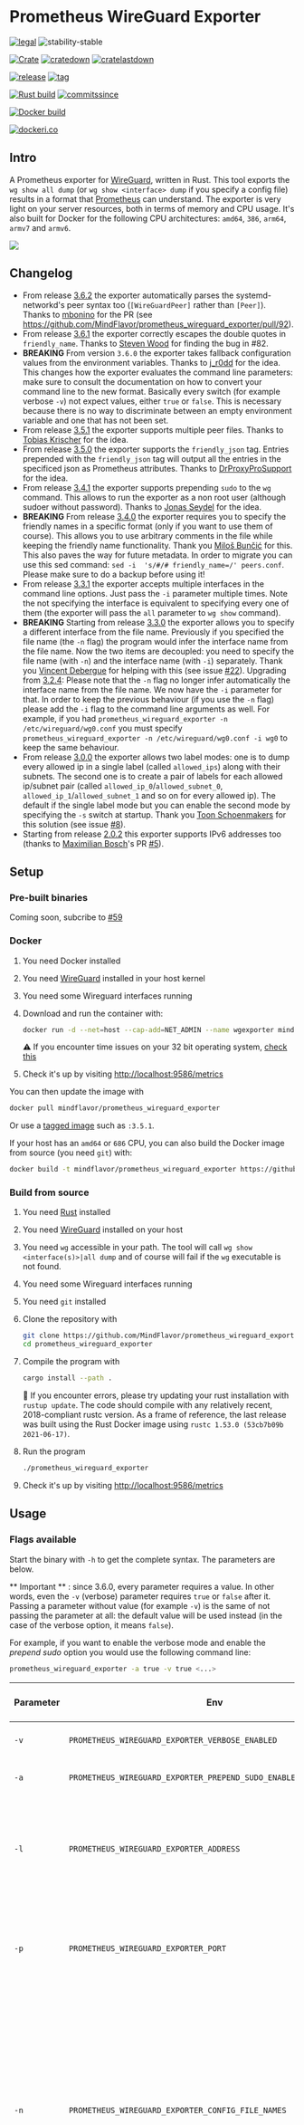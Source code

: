 # Prometheus WireGuard Exporter

[![legal](https://img.shields.io/github/license/mindflavor/prometheus_wireguard_exporter.svg)](LICENSE) ![stability-stable](https://img.shields.io/badge/stability-stable-green.svg)

[![Crate](https://img.shields.io/crates/v/prometheus_wireguard_exporter.svg)](https://crates.io/crates/prometheus_wireguard_exporter) [![cratedown](https://img.shields.io/crates/d/prometheus_wireguard_exporter.svg)](https://crates.io/crates/prometheus_wireguard_exporter) [![cratelastdown](https://img.shields.io/crates/dv/prometheus_wireguard_exporter.svg)](https://crates.io/crates/prometheus_wireguard_exporter)

[![release](https://img.shields.io/github/release/MindFlavor/prometheus_wireguard_exporter.svg)](https://github.com/MindFlavor/prometheus_wireguard_exporter/tree/3.6.3)
[![tag](https://img.shields.io/github/tag/mindflavor/prometheus_wireguard_exporter.svg)](https://github.com/MindFlavor/prometheus_wireguard_exporter/tree/3.6.3)

[![Rust build](https://github.com/mindflavor/prometheus_wireguard_exporter/workflows/Rust/badge.svg)](https://github.com/mindflavor/prometheus_wireguard_exporter/actions?query=workflow%3ARust)
[![commitssince](https://img.shields.io/github/commits-since/mindflavor/prometheus_wireguard_exporter/3.6.3)](https://img.shields.io/github/commits-since/mindflavor/prometheus_wireguard_exporter/3.6.2)

[![Docker build](https://github.com/MindFlavor/prometheus_wireguard_exporter/actions/workflows/docker.yml/badge.svg)](https://github.com/qdm12/godevcontainer/actions/workflows/docker.yml)

[![dockeri.co](https://dockeri.co/image/mindflavor/prometheus-wireguard-exporter)](https://hub.docker.com/r/mindflavor/prometheus-wireguard-exporter)

## Intro

A Prometheus exporter for [WireGuard](https://www.wireguard.com), written in Rust. This tool exports the `wg show all dump` (or `wg show <interface> dump` if you specify a config file) results in a format that [Prometheus](https://prometheus.io/) can understand. The exporter is very light on your server resources, both in terms of memory and CPU usage. It's also built for Docker for the following CPU architectures: `amd64`, `386`, `arm64`, `armv7` and `armv6`.

![](extra/01.png)

## Changelog

* From release [3.6.2](https://github.com/MindFlavor/prometheus_wireguard_exporter/releases/tag/3.6.2) the exporter automatically parses the systemd-networkd's peer syntax too (`[WireGuardPeer]` rather than `[Peer]`). Thanks to [mbonino](https://github.com/mbonino) for the PR (see https://github.com/MindFlavor/prometheus_wireguard_exporter/pull/92).
* From release [3.6.1](https://github.com/MindFlavor/prometheus_wireguard_exporter/releases/tag/3.6.1) the exporter correctly escapes the double quotes in `friendly_name`. Thanks to [Steven Wood](https://github.com/stvnw) for finding the bug in #82.
* **BREAKING** From version `3.6.0` the exporter takes fallback configuration values from the environment variables. Thanks to [j_r0dd](https://github.com/jr0dd) for the idea. This changes how the exporter evaluates the command line parameters: make sure to consult the documentation on how to convert your command line to the new format. Basically every switch (for example verbose `-v`) not expect values, either `true` or `false`. This is necessary because there is no way to discriminate between an empty environment variable and one that has not been set.
* From release [3.5.1](https://github.com/MindFlavor/prometheus_wireguard_exporter/releases/tag/3.5.1) the exporter supports multiple peer files. Thanks to [Tobias Krischer](https://github.com/tobikris) for the idea.
* From release [3.5.0](https://github.com/MindFlavor/prometheus_wireguard_exporter/releases/tag/3.5.0) the exporter supports the `friendly_json` tag. Entries prepended with the `friendly_json` tag will output all the entries in the specificed json as Prometheus attributes. Thanks to [DrProxyProSupport](https://github.com/iqdoctor) for the idea.
* From release [3.4.1](https://github.com/MindFlavor/prometheus_wireguard_exporter/releases/tag/3.4.0) the exporter supports prepending `sudo` to the `wg` command. This allows to run the exporter as a non root user (although sudoer without password). Thanks to [Jonas Seydel](https://github.com/Thor77) for the idea.
* **BREAKING** From release [3.4.0](https://github.com/MindFlavor/prometheus_wireguard_exporter/releases/tag/3.4.0) the exporter requires you to specify the friendly names in a specific format (only if you want to use them of course). This allows you to use arbitrary comments in the file while keeping the friendly name functionality. Thank you [Miloš Bunčić](https://github.com/psyhomb) for this. This also paves the way for future metadata. In order to migrate you can use this sed command: `sed -i  's/#/# friendly_name=/' peers.conf`. Please make sure to do a backup before using it!
* From release [3.3.1](https://github.com/MindFlavor/prometheus_wireguard_exporter/releases/tag/3.3.1) the exporter accepts multiple interfaces in the command line options. Just pass the `-i` parameter multiple times. Note the not specifying the interface is equivalent to specifying every one of them (the exporter will pass the `all` parameter to `wg show` command).
* **BREAKING** Starting from release [3.3.0](https://github.com/MindFlavor/prometheus_wireguard_exporter/releases/tag/3.3.0) the exporter allows you to specify a different interface from the file name. Previously if you specified the file name (the `-n` flag) the program would infer the interface name from the file name. Now the two items are decoupled: you need to specify the file name (with `-n`) and the interface name (with `-i`) separately. Thank you [Vincent Debergue](https://github.com/vdebergue) for helping with this (see issue [#22](https://github.com/MindFlavor/prometheus_wireguard_exporter/issues/22)). Upgrading from [3.2.4](https://github.com/MindFlavor/prometheus_wireguard_exporter/releases/tag/3.2.4): Please note that the `-n` flag no longer infer automatically the interface name from the file name. We now have the `-i` parameter for that. In order to keep the previous behaviour (if you use the `-n` flag) please add the `-i` flag to the command line arguments as well. For example, if you had `prometheus_wireguard_exporter -n /etc/wireguard/wg0.conf` you must specify `prometheus_wireguard_exporter -n /etc/wireguard/wg0.conf -i wg0` to keep the same behaviour.
* From release [3.0.0](https://github.com/MindFlavor/prometheus_wireguard_exporter/releases/tag/3.0.0) the exporter allows two label modes: one is to dump every allowed ip in a single label (called `allowed_ips`) along with their subnets. The second one is to create a pair of labels for each allowed ip/subnet pair (called `allowed_ip_0`/`allowed_subnet_0`, `allowed_ip_1`/`allowed_subnet_1` and so on for every allowed ip). The default if the single label mode but you can enable the second mode by specifying the `-s` switch at startup. Thank you [Toon Schoenmakers](https://github.com/schoentoon) for this solution (see issue [#8](https://github.com/MindFlavor/prometheus_wireguard_exporter/issues/8)).
* Starting from release [2.0.2](https://github.com/MindFlavor/prometheus_wireguard_exporter/releases/tag/2.0.2) this exporter supports IPv6 addresses too (thanks to [Maximilian Bosch](https://github.com/Ma27)'s PR [#5](https://github.com/MindFlavor/prometheus_wireguard_exporter/pull/5)).

## Setup

### Pre-built binaries

Coming soon, subcribe to [#59](https://github.com/MindFlavor/prometheus_wireguard_exporter/issues/59)

### Docker

1. You need Docker installed
1. You need [WireGuard](https://www.wireguard.com) installed in your host kernel
1. You need some Wireguard interfaces running
1. Download and run the container with:

    ```sh
    docker run -d --net=host --cap-add=NET_ADMIN --name wgexporter mindflavor/prometheus-wireguard-exporter
    ```

    ⚠️ If you encounter time issues on your 32 bit operating system, [check this](https://wiki.alpinelinux.org/wiki/Release_Notes_for_Alpine_3.13.0#time64_requirements)

1. Check it's up by visiting [http://localhost:9586/metrics](http://localhost:9586/metrics)

You can then update the image with

```sh
docker pull mindflavor/prometheus_wireguard_exporter
```

Or use a [tagged image](https://hub.docker.com/r/mindflavor/prometheus-wireguard-exporter/tags) such as `:3.5.1`.

If your host has an `amd64` or `686` CPU, you can also build the Docker image from source (you need `git`) with:

```sh
docker build -t mindflavor/prometheus_wireguard_exporter https://github.com/MindFlavor/prometheus_wireguard_exporter.git#master
```

### Build from source

1. You need [Rust](https://www.rust-lang.org/tools/install) installed
1. You need [WireGuard](https://www.wireguard.com) installed on your host
1. You need `wg` accessible in your path. The tool will call `wg show <interface(s)>|all dump` and of course will fail if the `wg` executable is not found.
1. You need some Wireguard interfaces running
1. You need `git` installed
1. Clone the repository with

    ```sh
    git clone https://github.com/MindFlavor/prometheus_wireguard_exporter.git
    cd prometheus_wireguard_exporter
    ```

1. Compile the program with

    ```sh
    cargo install --path .
    ```

    💁 If you encounter errors, please try updating your rust installation with `rustup update`.
    The code should compile with any relatively recent, 2018-compliant rustc version.
    As a frame of reference, the last release was built using the Rust Docker image using `rustc 1.53.0 (53cb7b09b 2021-06-17)`.

1. Run the program

    ```sh
    ./prometheus_wireguard_exporter
    ```

1. Check it's up by visiting [http://localhost:9586/metrics](http://localhost:9586/metrics)

## Usage

### Flags available

Start the binary with `-h` to get the complete syntax. The parameters are below. 

** Important ** : since 3.6.0, every parameter requires a value. In other words, even the `-v` (verbose) parameter requires `true` or `false` after it. Passing a parameter without value (for example `-v`) is the same of not passing the parameter at all: the default value will be used instead (in the case of the verbose option, it means `false`).

For example, if you want to enable the verbose mode and enable the *prepend sudo* option you would use the following command line:

```bash
prometheus_wireguard_exporter -a true -v true <...>
```

| Parameter | Env | Mandatory | Valid values | Default | Accepts multiple occurrences? | Description |
| -- | -- | -- | -- | -- | -- | -- |
| `-v` | `PROMETHEUS_WIREGUARD_EXPORTER_VERBOSE_ENABLED` | No | `true` or `false` | `false` | No | Enable verbose mode.
| `-a` | `PROMETHEUS_WIREGUARD_EXPORTER_PREPEND_SUDO_ENABLED` | No | `true` or `false` | `false` | No | Prepends sudo to `wg` commands.
| `-l` | `PROMETHEUS_WIREGUARD_EXPORTER_ADDRESS` | No | Any valid IP address | `0.0.0.0` | No | Specify the service address. This is the address your Prometheus instance should point to.
| `-p` | `PROMETHEUS_WIREGUARD_EXPORTER_PORT` | No | Any valid port number | `9586` | No | Specify the service port. This is the port your Prometheus instance should point to.
| `-n` | `PROMETHEUS_WIREGUARD_EXPORTER_CONFIG_FILE_NAMES` | No | Path to the wireguard configuration file | | Yes | This flag adds the *friendly_name* attribute or the *friendly_json* attributes to the exported entries. See [Friendly tags](#friendly-tags) for more details. Multiple files are allowed (they will be merged as a single file in memory so avoid duplicates).
| `-s` | `PROMETHEUS_WIREGUARD_EXPORTER_SEPARATE_ALLOWED_IPS_ENABLED` | No | `true` or `false` | `false` | No | Enable the allowed ip + subnet split mode for the labels.
| `-r` | `PROMETHEUS_WIREGUARD_EXPORTER_EXPORT_REMOTE_IP_AND_PORT_ENABLED` | No | `true` or `false` | `false` | No | Exports peer's remote ip and port as labels (if available).
| `-i` | `PROMETHEUS_WIREGUARD_EXPORTER_INTERFACES` | No | Your interface name(s) | `all` | Yes | Specifies the interface(s) passed to the `wg show <interface> dump` parameter. Multiple parameters are allowed.

Keep in mind that command line values take precedence over environment variables.

Once started, the tool will listen on the specified port (or the default one, 9586, if not specified) and return a Prometheus valid response at the url `/metrics`. So to check if the tool is working properly simply browse the `http://localhost:9586/metrics` (or whichever port you choose).

### Friendly Tags

Starting from version 3.5 you can instruct the exporter to append a *friendly name* or a *friendly_json* to the exported entries. This can make the output more understandable than using the public keys. For example this is the standard output:

```ebnf
# HELP wireguard_sent_bytes_total Bytes sent to the peer
# TYPE wireguard_sent_bytes_total counter
wireguard_sent_bytes_total{interface="wg0",public_key="2S7mA0vEMethCNQrJpJKE81/JmhgtB+tHHLYQhgM6kk=",allowed_ips="10.70.0.2/32,10.70.0.66/32"} 3208804
wireguard_sent_bytes_total{interface="wg0",public_key="qnoxQoQI8KKMupLnSSureORV0wMmH7JryZNsmGVISzU=",allowed_ips="10.70.0.3/32"} 0
wireguard_sent_bytes_total{interface="wg0",public_key="L2UoJZN7RmEKsMmqaJgKG0m1S2Zs2wd2ptAf+kb3008=",allowed_ips="10.70.0.4/32"} 0
wireguard_sent_bytes_total{interface="wg0",public_key="MdVOIPKt9K2MPj/sO2NlWQbOnFJ6L/qX80mmhQwsUlA=",allowed_ips="10.70.0.50/32"} 0
wireguard_sent_bytes_total{interface="wg0",public_key="lqYcojJMsIZXMUw1heAFbQHBoKjCEaeo7M1WXDh/KWc=",allowed_ips="10.70.0.40/32"} 0
wireguard_sent_bytes_total{interface="wg0",public_key="928vO9Lf4+Mo84cWu4k1oRyzf0AR7FTGoPKHGoTMSHk=",allowed_ips="10.70.0.80/32"} 0
wireguard_sent_bytes_total{interface="wg0",public_key="wTjv6hS6fKfNK+SzOLo7O6BQjEb6AD1TN9GjwZ08IwA=",allowed_ips="10.70.0.5/32"} 0
# HELP wireguard_received_bytes_total Bytes received from the peer
# TYPE wireguard_received_bytes_total counter
wireguard_received_bytes_total{interface="wg0",public_key="2S7mA0vEMethCNQrJpJKE81/JmhgtB+tHHLYQhgM6kk=",allowed_ips="10.70.0.2/32,10.70.0.66/32"} 71420072
wireguard_received_bytes_total{interface="wg0",public_key="qnoxQoQI8KKMupLnSSureORV0wMmH7JryZNsmGVISzU=",allowed_ips="10.70.0.3/32"} 0
wireguard_received_bytes_total{interface="wg0",public_key="L2UoJZN7RmEKsMmqaJgKG0m1S2Zs2wd2ptAf+kb3008=",allowed_ips="10.70.0.4/32"} 0
wireguard_received_bytes_total{interface="wg0",public_key="MdVOIPKt9K2MPj/sO2NlWQbOnFJ6L/qX80mmhQwsUlA=",allowed_ips="10.70.0.50/32"} 0
wireguard_received_bytes_total{interface="wg0",public_key="lqYcojJMsIZXMUw1heAFbQHBoKjCEaeo7M1WXDh/KWc=",allowed_ips="10.70.0.40/32"} 0
wireguard_received_bytes_total{interface="wg0",public_key="928vO9Lf4+Mo84cWu4k1oRyzf0AR7FTGoPKHGoTMSHk=",allowed_ips="10.70.0.80/32"} 0
wireguard_received_bytes_total{interface="wg0",public_key="wTjv6hS6fKfNK+SzOLo7O6BQjEb6AD1TN9GjwZ08IwA=",allowed_ips="10.70.0.5/32"} 0
# HELP wireguard_latest_handshake_seconds Seconds from the last handshake
# TYPE wireguard_latest_handshake_seconds gauge
wireguard_latest_handshake_seconds{interface="wg0",public_key="2S7mA0vEMethCNQrJpJKE81/JmhgtB+tHHLYQhgM6kk=",allowed_ips="10.70.0.2/32,10.70.0.66/32"} 1562834127
wireguard_latest_handshake_seconds{interface="wg0",public_key="qnoxQoQI8KKMupLnSSureORV0wMmH7JryZNsmGVISzU=",allowed_ips="10.70.0.3/32"} 0
wireguard_latest_handshake_seconds{interface="wg0",public_key="L2UoJZN7RmEKsMmqaJgKG0m1S2Zs2wd2ptAf+kb3008=",allowed_ips="10.70.0.4/32"} 0
wireguard_latest_handshake_seconds{interface="wg0",public_key="MdVOIPKt9K2MPj/sO2NlWQbOnFJ6L/qX80mmhQwsUlA=",allowed_ips="10.70.0.50/32"} 0
wireguard_latest_handshake_seconds{interface="wg0",public_key="lqYcojJMsIZXMUw1heAFbQHBoKjCEaeo7M1WXDh/KWc=",allowed_ips="10.70.0.40/32"} 0
wireguard_latest_handshake_seconds{interface="wg0",public_key="928vO9Lf4+Mo84cWu4k1oRyzf0AR7FTGoPKHGoTMSHk=",allowed_ips="10.70.0.80/32"} 0
wireguard_latest_handshake_seconds{interface="wg0",public_key="wTjv6hS6fKfNK+SzOLo7O6BQjEb6AD1TN9GjwZ08IwA=",allowed_ips="10.70.0.5/32"} 0
```

And this is the one augmented with friendly names:

```ebnf
# HELP wireguard_sent_bytes_total Bytes sent to the peer
# TYPE wireguard_sent_bytes_total counter
wireguard_sent_bytes_total{interface="wg0",public_key="2S7mA0vEMethCNQrJpJKE81/JmhgtB+tHHLYQhgM6kk=",allowed_ips="10.70.0.2/32,10.70.0.66/32",friendly_name="OnePlus 6T"} 3208804
wireguard_sent_bytes_total{interface="wg0",public_key="qnoxQoQI8KKMupLnSSureORV0wMmH7JryZNsmGVISzU=",allowed_ips="10.70.0.3/32",friendly_name="varch.local (laptop)"} 0
wireguard_sent_bytes_total{interface="wg0",public_key="L2UoJZN7RmEKsMmqaJgKG0m1S2Zs2wd2ptAf+kb3008=",allowed_ips="10.70.0.4/32",friendly_name="cantarch"} 0
wireguard_sent_bytes_total{interface="wg0",public_key="MdVOIPKt9K2MPj/sO2NlWQbOnFJ6L/qX80mmhQwsUlA=",allowed_ips="10.70.0.50/32",friendly_name="frcognoarch"} 0
wireguard_sent_bytes_total{interface="wg0",public_key="lqYcojJMsIZXMUw1heAFbQHBoKjCEaeo7M1WXDh/KWc=",allowed_ips="10.70.0.40/32",friendly_name="frcognowin10"} 0
wireguard_sent_bytes_total{interface="wg0",public_key="928vO9Lf4+Mo84cWu4k1oRyzf0AR7FTGoPKHGoTMSHk=",allowed_ips="10.70.0.80/32",friendly_name="OnePlus 5T"} 0
wireguard_sent_bytes_total{interface="wg0",public_key="wTjv6hS6fKfNK+SzOLo7O6BQjEb6AD1TN9GjwZ08IwA=",allowed_ips="10.70.0.5/32",friendly_name="folioarch"} 0
# HELP wireguard_received_bytes_total Bytes received from the peer
# TYPE wireguard_received_bytes_total counter
wireguard_received_bytes_total{interface="wg0",public_key="2S7mA0vEMethCNQrJpJKE81/JmhgtB+tHHLYQhgM6kk=",allowed_ips="10.70.0.2/32,10.70.0.66/32",friendly_name="OnePlus 6T"} 71420072
wireguard_received_bytes_total{interface="wg0",public_key="qnoxQoQI8KKMupLnSSureORV0wMmH7JryZNsmGVISzU=",allowed_ips="10.70.0.3/32",friendly_name="varch.local (laptop)"} 0
wireguard_received_bytes_total{interface="wg0",public_key="L2UoJZN7RmEKsMmqaJgKG0m1S2Zs2wd2ptAf+kb3008=",allowed_ips="10.70.0.4/32",friendly_name="cantarch"} 0
wireguard_received_bytes_total{interface="wg0",public_key="MdVOIPKt9K2MPj/sO2NlWQbOnFJ6L/qX80mmhQwsUlA=",allowed_ips="10.70.0.50/32",friendly_name="frcognoarch"} 0
wireguard_received_bytes_total{interface="wg0",public_key="lqYcojJMsIZXMUw1heAFbQHBoKjCEaeo7M1WXDh/KWc=",allowed_ips="10.70.0.40/32",friendly_name="frcognowin10"} 0
wireguard_received_bytes_total{interface="wg0",public_key="928vO9Lf4+Mo84cWu4k1oRyzf0AR7FTGoPKHGoTMSHk=",allowed_ips="10.70.0.80/32",friendly_name="OnePlus 5T"} 0
wireguard_received_bytes_total{interface="wg0",public_key="wTjv6hS6fKfNK+SzOLo7O6BQjEb6AD1TN9GjwZ08IwA=",allowed_ips="10.70.0.5/32",friendly_name="folioarch"} 0
# HELP wireguard_latest_handshake_seconds Seconds from the last handshake
# TYPE wireguard_latest_handshake_seconds gauge
wireguard_latest_handshake_seconds{interface="wg0",public_key="2S7mA0vEMethCNQrJpJKE81/JmhgtB+tHHLYQhgM6kk=",allowed_ips="10.70.0.2/32,10.70.0.66/32",friendly_name="OnePlus 6T"} 1562834127
wireguard_latest_handshake_seconds{interface="wg0",public_key="qnoxQoQI8KKMupLnSSureORV0wMmH7JryZNsmGVISzU=",allowed_ips="10.70.0.3/32",friendly_name="varch.local (laptop)"} 0
wireguard_latest_handshake_seconds{interface="wg0",public_key="L2UoJZN7RmEKsMmqaJgKG0m1S2Zs2wd2ptAf+kb3008=",allowed_ips="10.70.0.4/32",friendly_name="cantarch"} 0
wireguard_latest_handshake_seconds{interface="wg0",public_key="MdVOIPKt9K2MPj/sO2NlWQbOnFJ6L/qX80mmhQwsUlA=",allowed_ips="10.70.0.50/32",friendly_name="frcognoarch"} 0
wireguard_latest_handshake_seconds{interface="wg0",public_key="lqYcojJMsIZXMUw1heAFbQHBoKjCEaeo7M1WXDh/KWc=",allowed_ips="10.70.0.40/32",friendly_name="frcognowin10"} 0
wireguard_latest_handshake_seconds{interface="wg0",public_key="928vO9Lf4+Mo84cWu4k1oRyzf0AR7FTGoPKHGoTMSHk=",allowed_ips="10.70.0.80/32",friendly_name="OnePlus 5T"} 0
wireguard_latest_handshake_seconds{interface="wg0",public_key="wTjv6hS6fKfNK+SzOLo7O6BQjEb6AD1TN9GjwZ08IwA=",allowed_ips="10.70.0.5/32",friendly_name="folioarch"} 0
```

In order for this to work, you need to add the `friendly_name` key value to the comments preceding a peer a specific metadata (in your wireguard configuration file). See below the `[Peer]` definition for an example.
The tag is called `friendly_name` and it will be added to the entry exported to Prometheus. Note that this is not a standard but, since it's a comment, will not interfere with WireGuard in any way.
From version [3.5.0](https://github.com/MindFlavor/prometheus_wireguard_exporter/releases/tag/3.5.0) you can optionally specify a `friendly_json` tag followed by a flat json (that is, a json with only top level, simple entries). If a `friendly_json` tag will be found every entry will be used as attribute in the exported Prometheus instance. No compliance check will be done. Also, numbers will be converted to strings (as it's expected for a Prometheus attribute).

For example this is how you edit your WireGuard configuration file:

```toml
[Peer]
PublicKey = lqYcojJMsIZXMUw1heAFbQHBoKjCEaeo7M1WXDh/KWc=
AllowedIPs = 10.70.0.40/32

[Peer]
# Custom comment
PublicKey = 928vO9Lf4+Mo84cWu4k1oRyzf0AR7FTGoPKHGoTMSHk=
AllowedIPs = 10.70.0.80/32
```

```toml
[Peer]
# friendly_name = frcognowin10
PublicKey = lqYcojJMsIZXMUw1heAFbQHBoKjCEaeo7M1WXDh/KWc=
AllowedIPs = 10.70.0.40/32

[Peer]
# friendly_name = OnePlus 5T
# Custom comment
PublicKey = 928vO9Lf4+Mo84cWu4k1oRyzf0AR7FTGoPKHGoTMSHk=
AllowedIPs = 10.70.0.80/32
```

As you can see, all you need to do is to add the friendly name in the comments preceding a peer (and enable the flag since this feature is opt-in).

This is a sample of the label split mode:

```ebnf
# HELP wireguard_sent_bytes_total Bytes sent to the peer
# TYPE wireguard_sent_bytes_total counter
wireguard_sent_bytes_total{interface="wg0",public_key="2S7mA0vEMethCNQrJpJKE81/JmhgtB+tHHLYQhgM6kk=",allowed_ip_0="10.70.0.2",allowed_subnet_0="32",allowed_ip_1="10.70.0.66",allowed_subnet_1="32",friendly_name="OnePlus 6T"} 3208804
wireguard_sent_bytes_total{interface="wg0",public_key="qnoxQoQI8KKMupLnSSureORV0wMmH7JryZNsmGVISzU=",allowed_ip_0="10.70.0.3",allowed_subnet_0="32",friendly_name="varch.local (laptop)"} 0
wireguard_sent_bytes_total{interface="wg0",public_key="L2UoJZN7RmEKsMmqaJgKG0m1S2Zs2wd2ptAf+kb3008=",allowed_ip_0="10.70.0.4",allowed_subnet_0="32",friendly_name="cantarch"} 0
wireguard_sent_bytes_total{interface="wg0",public_key="MdVOIPKt9K2MPj/sO2NlWQbOnFJ6L/qX80mmhQwsUlA=",allowed_ip_0="10.70.0.50",allowed_subnet_0="32",friendly_name="frcognoarch"} 0
wireguard_sent_bytes_total{interface="wg0",public_key="lqYcojJMsIZXMUw1heAFbQHBoKjCEaeo7M1WXDh/KWc=",allowed_ip_0="10.70.0.40",allowed_subnet_0="32",friendly_name="frcognowin10"} 0
wireguard_sent_bytes_total{interface="wg0",public_key="928vO9Lf4+Mo84cWu4k1oRyzf0AR7FTGoPKHGoTMSHk=",allowed_ip_0="10.70.0.80",allowed_subnet_0="32",friendly_name="OnePlus 5T"} 0
wireguard_sent_bytes_total{interface="wg0",public_key="wTjv6hS6fKfNK+SzOLo7O6BQjEb6AD1TN9GjwZ08IwA=",allowed_ip_0="10.70.0.5",allowed_subnet_0="32",friendly_name="folioarch"} 0
# HELP wireguard_received_bytes_total Bytes received from the peer
# TYPE wireguard_received_bytes_total counter
wireguard_received_bytes_total{interface="wg0",public_key="2S7mA0vEMethCNQrJpJKE81/JmhgtB+tHHLYQhgM6kk=",allowed_ip_0="10.70.0.2",allowed_subnet_0="32",allowed_ip_1="10.70.0.66",allowed_subnet_1="32",friendly_name="OnePlus 6T"} 71420072
wireguard_received_bytes_total{interface="wg0",public_key="qnoxQoQI8KKMupLnSSureORV0wMmH7JryZNsmGVISzU=",allowed_ip_0="10.70.0.3",allowed_subnet_0="32",friendly_name="varch.local (laptop)"} 0
wireguard_received_bytes_total{interface="wg0",public_key="L2UoJZN7RmEKsMmqaJgKG0m1S2Zs2wd2ptAf+kb3008=",allowed_ip_0="10.70.0.4",allowed_subnet_0="32",friendly_name="cantarch"} 0
wireguard_received_bytes_total{interface="wg0",public_key="MdVOIPKt9K2MPj/sO2NlWQbOnFJ6L/qX80mmhQwsUlA=",allowed_ip_0="10.70.0.50",allowed_subnet_0="32",friendly_name="frcognoarch"} 0
wireguard_received_bytes_total{interface="wg0",public_key="lqYcojJMsIZXMUw1heAFbQHBoKjCEaeo7M1WXDh/KWc=",allowed_ip_0="10.70.0.40",allowed_subnet_0="32",friendly_name="frcognowin10"} 0
wireguard_received_bytes_total{interface="wg0",public_key="928vO9Lf4+Mo84cWu4k1oRyzf0AR7FTGoPKHGoTMSHk=",allowed_ip_0="10.70.0.80",allowed_subnet_0="32",friendly_name="OnePlus 5T"} 0
wireguard_received_bytes_total{interface="wg0",public_key="wTjv6hS6fKfNK+SzOLo7O6BQjEb6AD1TN9GjwZ08IwA=",allowed_ip_0="10.70.0.5",allowed_subnet_0="32",friendly_name="folioarch"} 0
# HELP wireguard_latest_handshake_seconds Seconds from the last handshake
# TYPE wireguard_latest_handshake_seconds gauge
wireguard_latest_handshake_seconds{interface="wg0",public_key="2S7mA0vEMethCNQrJpJKE81/JmhgtB+tHHLYQhgM6kk=",allowed_ip_0="10.70.0.2",allowed_subnet_0="32",allowed_ip_1="10.70.0.66",allowed_subnet_1="32",friendly_name="OnePlus 6T"} 1562834127
wireguard_latest_handshake_seconds{interface="wg0",public_key="qnoxQoQI8KKMupLnSSureORV0wMmH7JryZNsmGVISzU=",allowed_ip_0="10.70.0.3",allowed_subnet_0="32",friendly_name="varch.local (laptop)"} 0
wireguard_latest_handshake_seconds{interface="wg0",public_key="L2UoJZN7RmEKsMmqaJgKG0m1S2Zs2wd2ptAf+kb3008=",allowed_ip_0="10.70.0.4",allowed_subnet_0="32",friendly_name="cantarch"} 0
wireguard_latest_handshake_seconds{interface="wg0",public_key="MdVOIPKt9K2MPj/sO2NlWQbOnFJ6L/qX80mmhQwsUlA=",allowed_ip_0="10.70.0.50",allowed_subnet_0="32",friendly_name="frcognoarch"} 0
wireguard_latest_handshake_seconds{interface="wg0",public_key="lqYcojJMsIZXMUw1heAFbQHBoKjCEaeo7M1WXDh/KWc=",allowed_ip_0="10.70.0.40",allowed_subnet_0="32",friendly_name="frcognowin10"} 0
wireguard_latest_handshake_seconds{interface="wg0",public_key="928vO9Lf4+Mo84cWu4k1oRyzf0AR7FTGoPKHGoTMSHk=",allowed_ip_0="10.70.0.80",allowed_subnet_0="32",friendly_name="OnePlus 5T"} 0
wireguard_latest_handshake_seconds{interface="wg0",public_key="wTjv6hS6fKfNK+SzOLo7O6BQjEb6AD1TN9GjwZ08IwA=",allowed_ip_0="10.70.0.5",allowed_subnet_0="32",friendly_name="folioarch"} 0
```

### Systemd service file

Now add the exporter to the Prometheus exporters as usual. I recommend to start it as a service. It's necessary to run it as root (if there is a non-root way to call `wg show all dump` please let me know). My systemd service file is like this one:

```ini
[Unit]
Description=Prometheus WireGuard Exporter
Wants=network-online.target
After=network-online.target

[Service]
User=root
Group=root
Type=simple
ExecStart=/usr/local/bin/prometheus_wireguard_exporter -n /etc/wireguard/peers.conf -i wg0 -i wg1

[Install]
WantedBy=multi-user.target
```

## Development

### Locally

1. Install [Rust](https://www.rust-lang.org/tools/install)
1. Install [Rust Analyzer](https://rust-analyzer.github.io/manual.html#installation) and set it up with your editor
1. Install [Clippy](https://github.com/rust-lang/rust-clippy): `rustup clippy`

You may want to install Docker as well to build and run the Docker image.

The following commands are available:

```sh
# Download dependencies
cargo fetch
# Build the program
cargo build
# Run tests
cargo test
# Run clippy to lint
cargo clippy
# Build the Docker image
docker build -t mindflavor/prometheus_wireguard_exporter .
```

### VSCode development container

This is more of a plug and play solution based on Docker and VSCode.

See [.devcontainer/README.md](https://github.com/MindFlavor/prometheus_wireguard_exporter/blob/master/.devcontainer/README.md)

